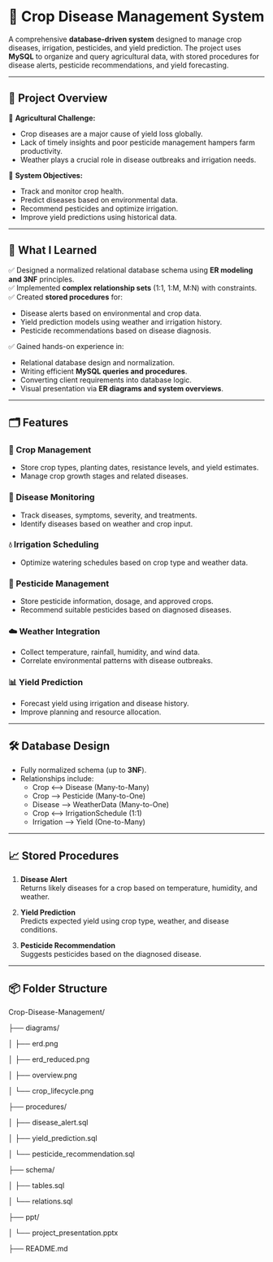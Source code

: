 # 🌾 Crop Disease Management System

A comprehensive **database-driven system** designed to manage crop diseases, irrigation, pesticides, and yield prediction. The project uses **MySQL** to organize and query agricultural data, with stored procedures for disease alerts, pesticide recommendations, and yield forecasting.

---

## 📌 Project Overview

🚜 **Agricultural Challenge:**
- Crop diseases are a major cause of yield loss globally.
- Lack of timely insights and poor pesticide management hampers farm productivity.
- Weather plays a crucial role in disease outbreaks and irrigation needs.

🎯 **System Objectives:**
- Track and monitor crop health.
- Predict diseases based on environmental data.
- Recommend pesticides and optimize irrigation.
- Improve yield predictions using historical data.

---

## 🧠 What I Learned

✅ Designed a normalized relational database schema using **ER modeling and 3NF** principles.  
✅ Implemented **complex relationship sets** (1:1, 1:M, M:N) with constraints.  
✅ Created **stored procedures** for:
  - Disease alerts based on environmental and crop data.
  - Yield prediction models using weather and irrigation history.
  - Pesticide recommendations based on disease diagnosis.

✅ Gained hands-on experience in:
- Relational database design and normalization.
- Writing efficient **MySQL queries and procedures**.
- Converting client requirements into database logic.
- Visual presentation via **ER diagrams and system overviews**.

---

## 🗂️ Features

### 🌱 Crop Management
- Store crop types, planting dates, resistance levels, and yield estimates.
- Manage crop growth stages and related diseases.

### 🦠 Disease Monitoring
- Track diseases, symptoms, severity, and treatments.
- Identify diseases based on weather and crop input.

### 💧 Irrigation Scheduling
- Optimize watering schedules based on crop type and weather data.

### 🧪 Pesticide Management
- Store pesticide information, dosage, and approved crops.
- Recommend suitable pesticides based on diagnosed diseases.

### ☁️ Weather Integration
- Collect temperature, rainfall, humidity, and wind data.
- Correlate environmental patterns with disease outbreaks.

### 📊 Yield Prediction
- Forecast yield using irrigation and disease history.
- Improve planning and resource allocation.

---

## 🛠️ Database Design

- Fully normalized schema (up to **3NF**).
- Relationships include:
  - Crop ⟷ Disease (Many-to-Many)
  - Crop ⟶ Pesticide (Many-to-One)
  - Disease ⟶ WeatherData (Many-to-One)
  - Crop ⟷ IrrigationSchedule (1:1)
  - Irrigation ⟶ Yield (One-to-Many)

---

## 📈 Stored Procedures

1. **Disease Alert**  
   Returns likely diseases for a crop based on temperature, humidity, and weather.

2. **Yield Prediction**  
   Predicts expected yield using crop type, weather, and disease conditions.

3. **Pesticide Recommendation**  
   Suggests pesticides based on the diagnosed disease.

---

## 📦 Folder Structure
Crop-Disease-Management/

├── diagrams/

│ ├── erd.png

│ ├── erd_reduced.png

│ ├── overview.png

│ └── crop_lifecycle.png

├── procedures/

│ ├── disease_alert.sql

│ ├── yield_prediction.sql

│ └── pesticide_recommendation.sql

├── schema/

│ ├── tables.sql

│ └── relations.sql

├── ppt/

│ └── project_presentation.pptx

├── README.md
